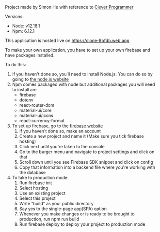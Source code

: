 Project made by Simon He with reference to [Clever Programmer](https://www.youtube.com/watch?v=0kiykrN9_Ng&list=PL-J2q3Ga50oNQP__onO64kAHX_z0BdLv6 "Amazon Clone Challenege link")

Versions:

- Node: v12.18.1
- Npm: 6.12.1

This application is hosted live on https://clone-8bfdb.web.app

To make your own application, you have to set up your own firebase and have packages installed.

To do this:

1. If you haven't done so, you'll need to install Node.js. You can do so by going to [the node.js website](https://nodejs.org/en/ "Node js website")
2. Npm comes packaged with node but additional packages you will need to install are
   - firebase
   - dotenv
   - react-router-dom
   - material-ui/core
   - material-ui/icons
   - react-currency-format
3. To set up firebase, go to the [firebase website](https://firebase.google.com/)
   1. If you haven't done so, make an account
   2. Create a new project and name it (Make sure you tick firebase hosting)
   3. Click next until you're taken to the console
   4. Go to the burger menu and navigate to project settings and click on that
   5. Scroll down until you see Firebase SDK snippet and click on config
   6. Copy that information into a backend file where you're working with the database
4. To take to production mode
   1. Run firebase init
   2. Select hosting
   3. Use an existing project
   4. Select this project
   5. Write "build" as your public directory
   6. Say yes to the single-page app(SPA) option
   7. Whenever you make changes or is ready to be brought to production, run npm run build
   8. Run firebase deploy to deploy your project to production mode
